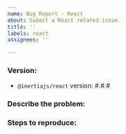 ```yaml
---
name: Bug Report - React
about: Submit a React related issue.
title: ''
labels: react
assignees: ''

---
```


### Version:

- `@inertiajs/react` version: #.#.#

### Describe the problem:

<!--
  Explain the behavior you're seeing that you think is a bug,
  and explain how you think things should behave instead.
-->

### Steps to reproduce:

<!--
  Please carefully explain the steps to reproduce this issue.
  We can't help you without a reproduction.
-->
